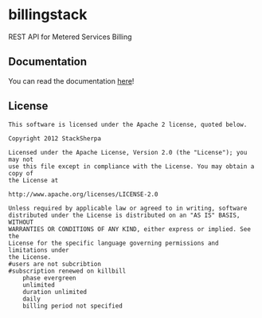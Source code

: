 billingstack
============

REST API for Metered Services Billing

## Documentation

You can read the documentation [here](http://stacksherpa.github.com/billingstack "BillingStack API Documentation")!

## License

    This software is licensed under the Apache 2 license, quoted below.

    Copyright 2012 StackSherpa

    Licensed under the Apache License, Version 2.0 (the "License"); you may not
    use this file except in compliance with the License. You may obtain a copy of
    the License at

    http://www.apache.org/licenses/LICENSE-2.0

    Unless required by applicable law or agreed to in writing, software
    distributed under the License is distributed on an "AS IS" BASIS, WITHOUT
    WARRANTIES OR CONDITIONS OF ANY KIND, either express or implied. See the
    License for the specific language governing permissions and limitations under
    the License.
    #users are not subcribtion
    #subscription renewed on killbill
        phase evergreen
        unlimited
        duration unlimited
        daily
        billing period not specified
    

